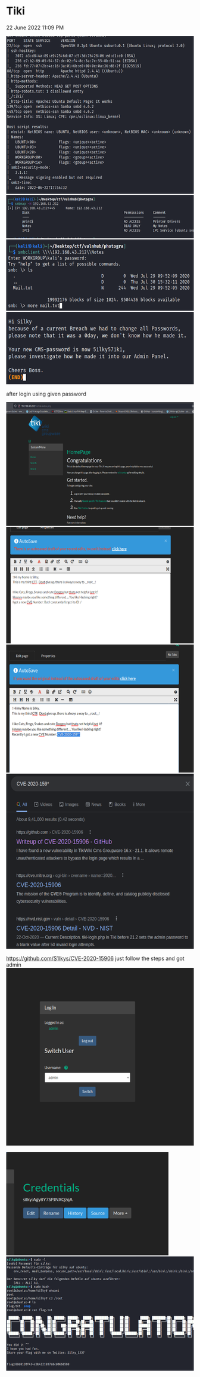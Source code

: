 # Tiki
22 June 2022
11:09 PM

<img src="tiki/media/image1.png" style="width:6.19167in;height:4.40833in" />

<img src="tiki/media/image2.png" style="width:6.19167in;height:1.20833in" />

<img src="tiki/media/image3.png" style="width:6.08333in;height:1.98333in" />

<img src="tiki/media/image4.png" style="width:6.00833in;height:2.025in" />

after login using given password

<img src="tiki/media/image5.png" style="width:6.20833in;height:3.45in" />

<img src="tiki/media/image6.png" style="width:6.16667in;height:3.25in" />

<img src="tiki/media/image7.png" style="width:6.11667in;height:3.575in" />

<img src="tiki/media/image8.png" style="width:6.09167in;height:4.88333in" />

<https://github.com/S1lkys/CVE-2020-15906>
just follow the steps and got admin
<img src="tiki/media/image9.png" style="width:6.00833in;height:4.95833in" />

<img src="tiki/media/image10.png" style="width:4.54167in;height:2.88333in" />

<img src="tiki/media/image11.png" style="width:5.79167in;height:3.19167in" />

